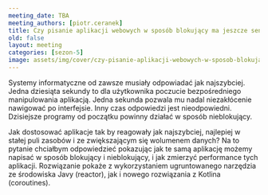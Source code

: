 ```yaml
---
meeting_date: TBA
meeting_authors: [piotr.ceranek]
title: Czy pisanie aplikacji webowych w sposób blokujący ma jeszcze sens?
old: false
layout: meeting
categories: [sezon-5]
image: assets/img/cover/czy-pisanie-aplikacji-webowych-w-sposob-blokujacy-ma-jeszcze-sens.png
---
```


Systemy informatyczne od zawsze musiały odpowiadać jak najszybciej. Jedna dziesiąta sekundy to dla użytkownika poczucie bezpośredniego manipulowania aplikacją. Jedna sekunda pozwala mu nadal niezakłócenie nawigować po interfejsie. Inny czas odpowiedzi jest nieodpowiedni. Dzisiejsze programy od początku powinny działać w sposób nieblokujący. 

Jak dostosować aplikacje tak by reagowały jak najszybciej, najlepiej w stałej puli zasobów i ze zwiększającym się wolumenem danych? Na to pytanie chciałbym odpowiedzieć pokazując jak te samą aplikację możemy napisać w sposób blokujący i nieblokujący, i jak zmierzyć performance tych aplikacji. Rozwiązanie pokaże z wykorzystaniem ugruntowanego narzędzia ze środowiska Javy (reactor), jak i nowego rozwiązania z Kotlina (coroutines).
